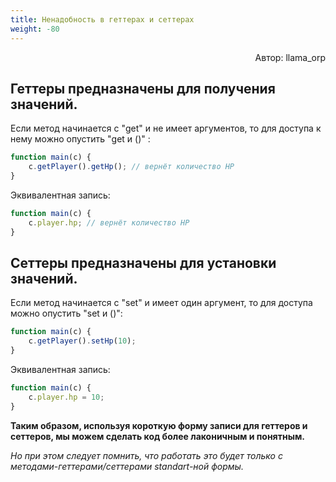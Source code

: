 ```yaml
---
title: Ненадобность в геттерах и сеттерах
weight: -80
---
```


<p align="right">Автор: llama_orp</p>

## Геттеры предназначены для получения значений.
Если метод начинается с "get" и не имеет аргументов, то для доступа к нему можно опустить "get и ()" :

```js
function main(c) {
    c.getPlayer().getHp(); // вернёт количество HP
}
```
Эквивалентная запись:
```js
function main(c) {
    c.player.hp; // вернёт количество HP
}
```
## Сеттеры предназначены для установки значений.
Если метод начинается с "set" и имеет один аргумент, то для доступа можно опустить "set и ()":

```js
function main(c) {
    c.getPlayer().setHp(10);
}
```
Эквивалентная запись:
```js
function main(c) {
    c.player.hp = 10;
}
```
**Таким образом, используя короткую форму записи для геттеров и сеттеров, мы можем сделать код более лаконичным и понятным.**

_Но при этом следует помнить, что работать это будет только с методами-геттерами/сеттерами standart-ной формы._